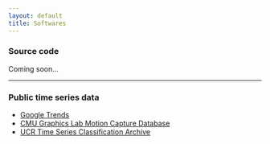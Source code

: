 ```yaml
---
layout: default
title: Softwares
---
```


### Source code

Coming soon...

- - -

<!-- ## Datasets -->

### Public time series data
- [Google Trends](
    https://trends.google.co.jp/trends/?geo=US)
- [CMU Graphics Lab Motion Capture Database](
    http://mocap.cs.cmu.edu/)
- [UCR Time Series Classification Archive](
    https://www.cs.ucr.edu/~eamonn/time_series_data_2018/)